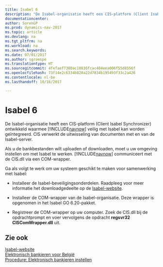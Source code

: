 ```yaml
---
title: Isabel 6
description: "De Isabel-organisatie heeft een CIS-platform (Client Isabel Synchronizer) ontwikkeld waarmee [!INCLUDE[navnow](../../includes/navnow_md.md)] veilig met Isabel kan worden geïntegreerd. CIS verwerkt de uitwisseling van documenten met en van de Isabel-server."
documentationcenter: 
author: SorenGP
ms.prod: dynamics-nav-2017
ms.topic: article
ms.devlang: na
ms.tgt_pltfrm: na
ms.workload: na
ms.search.keywords: 
ms.date: 07/01/2017
ms.author: sgroespe
ms.translationtype: HT
ms.sourcegitcommit: 4fefaef7380ac10836fcac404eea006f55d8556f
ms.openlocfilehash: 73f14e2c6334b820a22d7834b195493f33c2a426
ms.contentlocale: nl-be
ms.lasthandoff: 10/16/2017

---
```

# <a name="isabel-6"></a>Isabel 6
De Isabel-organisatie heeft een CIS-platform (Client Isabel Synchronizer) ontwikkeld waarmee [!INCLUDE[navnow](../../includes/navnow_md.md)] veilig met Isabel kan worden geïntegreerd. CIS verwerkt de uitwisseling van documenten met en van de Isabel-server.  

Als u de bankbestanden wilt uploaden of downloaden, moet u uw omgeving instellen om met Isabel te werken. [!INCLUDE[navnow](../../includes/navnow_md.md)] communiceert met de CIS.dll via een COM-wrapper.  

Ga als volgt te werk om uw systeem geschikt te maken voor samenwerking met Isabel:  

- Installeer de Isabel-beveiligingsonderdelen. Raadpleeg voor meer informatie het downloadgedeelte op de [Isabel-website](http://go.microsoft.com/fwlink/?LinkId=210323).  

- Installeer de COM-wrapper van de Isabel-organisatie. Deze wrapper is opgenomen in het Isabel GO 6.20-pakket.  

- Registreer de COM-wrapper op uw computer. Zoek de CIS.dll bij de opdrachtprompt en voer vervolgens de opdracht **regsvr32 CISComWrapper.dll** uit.  

## <a name="see-also"></a>Zie ook  
 [Isabel-website](http://go.microsoft.com/fwlink/?LinkId=210323)   
 [Elektronisch bankieren voor België](belgian-electronic-banking.md)   
 [Procedure: Elektronisch bankieren instellen](how-to-set-up-electronic-banking.md)

